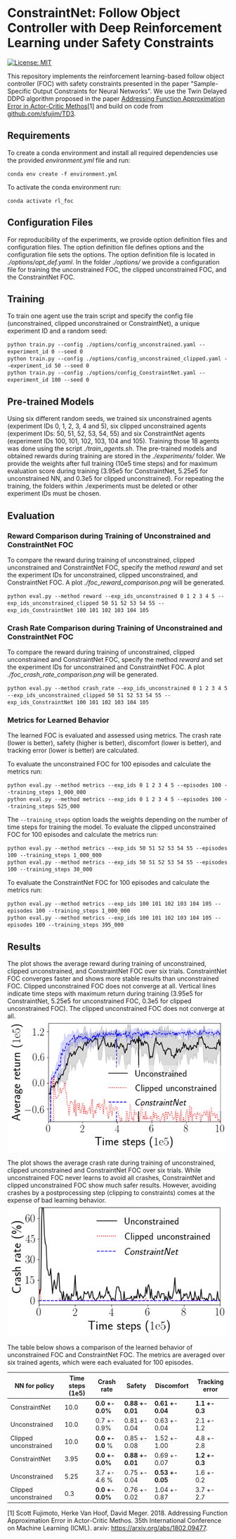 # ConstraintNet: Follow Object Controller with Deep Reinforcement Learning under Safety Constraints

[![License: MIT](https://img.shields.io/badge/License-MIT-yellow.svg)](https://github.com/mbroso/constraintnet_foc/blob/master/LICENSE)

This repository implements the reinforcement learning-based follow object controller (FOC) with safety constraints presented in the paper "Sample-Specific Output Constraints for Neural Networks". We use the Twin Delayed DDPG algorithm proposed in the paper [Addressing Function Approximation Error in Actor-Critic Methos](https://arxiv.org/abs/1802.09477)[1] and build on code from [github.com/sfujim/TD3](https://github.com/sfujim/TD3).

## Requirements

To create a conda environment and install all required dependencies use the provided *environment.yml* file and run:

```setup
conda env create -f environment.yml
```

To activate the conda environment run:
```
conda activate rl_foc
```

## Configuration Files
For reproducibility of the experiments, we provide option definition files and configuration files. The option definition file defines options and the configuration file sets the options. The option definition file is located in *./options/opt_def.yaml*. In the folder *./options/* we provide a configuration file for training the unconstrained FOC, the clipped unconstrained FOC, and the ConstraintNet FOC.

## Training

To train one agent use the train script and specify the config file (unconstrained, clipped unconstrained or ConstraintNet), a unique experiment ID and a random seed:

```train
python train.py --config ./options/config_unconstrained.yaml --experiment_id 0 --seed 0
python train.py --config ./options/config_unconstrained_clipped.yaml --experiment_id 50 --seed 0
python train.py --config ./options/config_ConstraintNet.yaml --experiment_id 100 --seed 0
```

## Pre-trained Models
Using six different random seeds, we trained six unconstrained agents (experiment IDs 0, 1, 2, 3, 4 and 5), six clipped unconstrained agents (experiment IDs: 50, 51, 52, 53, 54, 55) and six ConstraintNet agents (experiment IDs 100, 101, 102, 103, 104 and 105).
Training those 18 agents was done using the script *./train_agents.sh*. The pre-trained models and obtained rewards during training are stored in the *./experiments/* folder. We provide the weights after full training (10e5 time steps) and for maximum evaluation score during training (3.95e5 for ConstraintNet, 5.25e5 for unconstrained NN, and 0.3e5 for clipped unconstrained). For repeating the training, the folders within ./experiments must be deleted or other experiment IDs must be chosen.

## Evaluation

### Reward Comparison during Training of Unconstrained and ConstraintNet FOC
To compare the reward during training of unconstrained, clipped unconstrained and ConstraintNet FOC, specify the method *reward* and set the experiment IDs for unconstrained, clipped unconstrained, and ConstraintNet FOC.
A plot *./foc_reward_comparison.png* will be generated.
```eval
python eval.py --method reward --exp_ids_unconstrained 0 1 2 3 4 5 --exp_ids_unconstrained_clipped 50 51 52 53 54 55 --exp_ids_ConstraintNet 100 101 102 103 104 105
```

### Crash Rate Comparison during Training of Unconstrained and ConstraintNet FOC
To compare the reward during training of unconstrained, clipped unconstrained and ConstraintNet FOC, specify the method *reward* and set the experiment IDs for unconstrained and ConstraintNet FOC.
A plot *./foc_crash_rate_comparison.png* will be generated.
```eval
python eval.py --method crash_rate --exp_ids_unconstrained 0 1 2 3 4 5 --exp_ids_unconstrained_clipped 50 51 52 53 54 55 --exp_ids_ConstraintNet 100 101 102 103 104 105
```

### Metrics for Learned Behavior
The learned FOC is evaluated and assessed using metrics. The crash rate (lower is better), safety (higher is better), discomfort (lower is better), and tracking error (lower is better) are calculated.

To evaluate the unconstrained FOC for 100 episodes and calculate the metrics run:
```eval
python eval.py --method metrics --exp_ids 0 1 2 3 4 5 --episodes 100 --training_steps 1_000_000 
python eval.py --method metrics --exp_ids 0 1 2 3 4 5 --episodes 100 --training_steps 525_000 
```
The `--training_steps` option loads the weights depending on the number of time steps for training the model.
To evaluate the clipped unconstrained FOC for 100 episodes and calculate the metrics run:
```eval
python eval.py --method metrics --exp_ids 50 51 52 53 54 55 --episodes 100 --training_steps 1_000_000 
python eval.py --method metrics --exp_ids 50 51 52 53 54 55 --episodes 100 --training_steps 30_000 
```
To evaluate the ConstraintNet FOC for 100 episodes and calculate the metrics run:
```eval
python eval.py --method metrics --exp_ids 100 101 102 103 104 105 --episodes 100 --training_steps 1_000_000
python eval.py --method metrics --exp_ids 100 101 102 103 104 105 --episodes 100 --training_steps 395_000
```

## Results
The plot shows the average reward during training of unconstrained, clipped unconstrained, and ConstraintNet FOC over six trials. ConstraintNet FOC converges faster and shows more stable results than unconstrained FOC. Clipped unconstrained FOC does not converge at all. Vertical lines indicate time steps with maximum return during training (3.95e5 for ConstraintNet, 5.25e5 for unconstrained FOC, 0.3e5 for clipped unconstrained FOC). The clipped unconstrained FOC does not converge at all.
![](foc_reward_comparison.png)

The plot shows the average crash rate during training of unconstrained, clipped unconstrained and ConstraintNet FOC over six trials. While unconstrained FOC never learns to avoid all crashes, ConstraintNet and clipped unconstrained FOC show much safer results. However, avoiding crashes by a postprocessing step (clipping to constraints) comes at the expense of bad learning behavior.
![](foc_crash_rate_comparison.png)

The table below shows a comparison of the learned behavior of unconstrained FOC and ConstraintNet FOC. The metrics are averaged over six trained agents, which were each evaluated for 100 episodes.

| NN for policy | Time steps (1e5)            | Crash rate    | Safety        | Discomfort | Tracking error|
| ------------------ |---------------- |---------------- | -------------- | -------------- | -------------- |
 | ConstraintNet | 10.0 |**0.0 +- 0.0%** | **0.88 +- 0.01** | **0.61 +- 0.04** | **1.1 +- 0.3** |
| Unconstrained  | 10.0 |   0.7 +- 0.9%         | 0.81 +- 0.04 | 0.63 +- 0.04 | 2.1 +- 1.2 |
| Clipped unconstrained  | 10.0 |    **0.0 +- 0.0** %         |  0.85 +- 0.08 | 1.52 +- 1.00 | 4.8 +- 2.8 |
| ConstraintNet | 3.95 |**0.0 +- 0.0%** | **0.88 +- 0.01** | 0.69 +- 0.07 | **1.2 +- 0.3** |
| Unconstrained  | 5.25 |   3.7 +- 4.6 %         | 0.75 +- 0.04 | **0.53 +- 0.05** | 1.6 +- 0.2 |
| Clipped unconstrained  | 0.3 |   **0.0 +- 0.0%**         |  0.76 +- 0.02  | 1.04 +- 0.87 |  3.7 +- 2.7  |

[1] Scott Fujimoto, Herke Van Hoof, David Meger. 2018. Addressing Function Approximation Error in Actor-Critic Methos. 35th International Conference on Machine Learning (ICML). arxiv: https://arxiv.org/abs/1802.09477.
